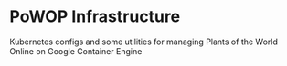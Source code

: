 # PoWOP Infrastructure

Kubernetes configs and some utilities for managing Plants of the World Online on Google Container Engine

